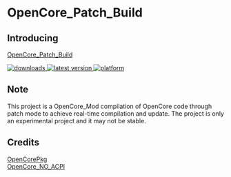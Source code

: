 # OpenCore_Patch_Build

## Introducing
[OpenCore_Patch_Build](https://github.com/feryw/OpenCore_Patch_Build)

<!-- downloads -->
<a href="https://github.com/feryw/OpenCore_Patch_Build/releases">
<img src="https://img.shields.io/github/downloads/feryw/OpenCore_Patch_Build/total.svg?style=flat" alt="downloads"/>
</a>
<!-- version -->
<a href="https://github.com/feryw/OpenCore_Patch_Build/releases">
<img src="https://img.shields.io/github/release-pre/feryw/OpenCore_Patch_Build.svg?style=flat" alt="latest version"/>
</a>
<!-- platform -->
<a href="https://github.com/feryw/OpenCore_Patch_Build">
<img src="https://img.shields.io/badge/platform-macOS-lightgrey.svg?style=flat" alt="platform"/>
</a>

## Note  
This project is a OpenCore_Mod compilation of OpenCore code through patch mode to achieve real-time compilation and update.
The project is only an experimental project and it may not be stable.

## Credits  
[OpenCorePkg](https://github.com/acidanthera/OpenCorePkg)  
[OpenCore_NO_ACPI](https://gitee.com/btwise/OpenCore_NO_ACPI)  

